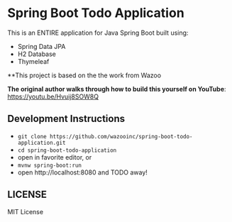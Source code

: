 # Spring Boot Todo Application

This is an ENTIRE application for Java Spring Boot
built using:
- Spring Data JPA
- H2 Database
- Thymeleaf

**This project is based on the the work from Wazoo

**The original author walks through how to build this yourself on YouTube**: https://youtu.be/Hvuij8SOW8Q

## Development Instructions

- `git clone https://github.com/wazooinc/spring-boot-todo-application.git`
- `cd spring-boot-todo-application`
- open in favorite editor, or
- `mvnw spring-boot:run`
- open http://localhost:8080 and TODO away!

## LICENSE

MIT License
